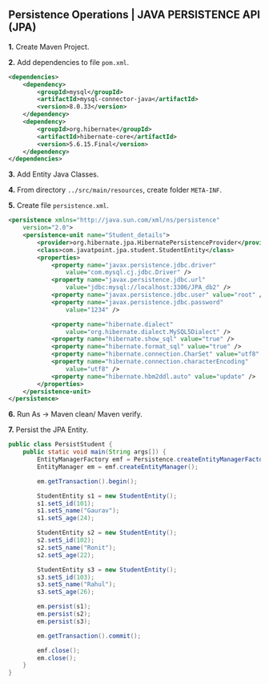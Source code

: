 <h2>Persistence Operations | JAVA PERSISTENCE API (JPA)</h2>

**1.** Create Maven Project.

**2.** Add dependencies to file `pom.xml`.

```xml
<dependencies>
    <dependency>
        <groupId>mysql</groupId>
        <artifactId>mysql-connector-java</artifactId>
        <version>8.0.33</version>
    </dependency>
    <dependency>
        <groupId>org.hibernate</groupId>
        <artifactId>hibernate-core</artifactId>
        <version>5.6.15.Final</version>
    </dependency>
</dependencies>
```

**3.** Add Entity Java Classes.

**4.** From directory `../src/main/resources`, create folder `META-INF`.

**5.** Create file `persistence.xml`.

```xml
<persistence xmlns="http://java.sun.com/xml/ns/persistence"
	version="2.0">
	<persistence-unit name="Student_details">
		<provider>org.hibernate.jpa.HibernatePersistenceProvider</provider>
		<class>com.javatpoint.jpa.student.StudentEntity</class>
		<properties>
			<property name="javax.persistence.jdbc.driver"
				value="com.mysql.cj.jdbc.Driver" />
			<property name="javax.persistence.jdbc.url"
				value="jdbc:mysql://localhost:3306/JPA_db2" />
			<property name="javax.persistence.jdbc.user" value="root" />
			<property name="javax.persistence.jdbc.password"
				value="1234" />

			<property name="hibernate.dialect"
				value="org.hibernate.dialect.MySQL5Dialect" />
			<property name="hibernate.show_sql" value="true" />
			<property name="hibernate.format_sql" value="true" />
			<property name="hibernate.connection.CharSet" value="utf8" />
			<property name="hibernate.connection.characterEncoding"
				value="utf8" />
			<property name="hibernate.hbm2ddl.auto" value="update" />
		</properties>
	</persistence-unit>
</persistence>
```

**6.** Run As -> Maven clean/ Maven verify.

**7.** Persist the JPA Entity.

```java
public class PersistStudent {
	public static void main(String args[]) {
		EntityManagerFactory emf = Persistence.createEntityManagerFactory("Student_details");
		EntityManager em = emf.createEntityManager();

		em.getTransaction().begin();

		StudentEntity s1 = new StudentEntity();
		s1.setS_id(101);
		s1.setS_name("Gaurav");
		s1.setS_age(24);

		StudentEntity s2 = new StudentEntity();
		s2.setS_id(102);
		s2.setS_name("Ronit");
		s2.setS_age(22);

		StudentEntity s3 = new StudentEntity();
		s3.setS_id(103);
		s3.setS_name("Rahul");
		s3.setS_age(26);

		em.persist(s1);
		em.persist(s2);
		em.persist(s3);

		em.getTransaction().commit();

		emf.close();
		em.close();
	}
}
```
